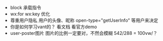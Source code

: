 - block 承载指令
- wx:for wx:key 优化
- 尊重用户隐私
  用户的头像、昵称
  open-type="getUserInfo"
  等用户来决定
- 你是如何学习vant的？
  看文档
  看官方demo
- user-poster图片
  图片的比例一定要对，不然会模糊
  542/288 = 100vw/？